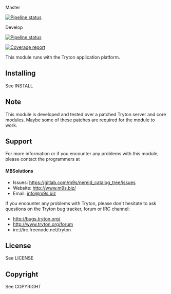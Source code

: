 Master

[![Pipeline status](https://gitlab.com/m9s/nereid_catalog_tree/badges/master/pipeline.svg)](https://gitlab.com/m9s/nereid_catalog_tree/commits/master)

Develop

[![Pipeline status](https://gitlab.com/m9s/nereid_catalog_tree/badges/develop/pipeline.svg)](https://gitlab.com/m9s/nereid_catalog_tree/commits/develop)

[![Coverage report](https://gitlab.com/m9s/nereid_catalog_tree/badges/develop/coverage.svg)](http://m9s.gitlab.io/nereid_catalog_tree)



This module runs with the Tryton application platform.

Installing
----------

See INSTALL

Note
----

This module is developed and tested over a patched Tryton server and
core modules. Maybe some of these patches are required for the module to work.

Support
-------

For more information or if you encounter any problems with this module,
please contact the programmers at

#### MBSolutions

   * Issues:   https://gitlab.com/m9s/nereid_catalog_tree/issues
   * Website:  http://www.m9s.biz/
   * Email:    info@m9s.biz

If you encounter any problems with Tryton, please don't hesitate to ask
questions on the Tryton bug tracker, forum or IRC channel:

   * http://bugs.tryton.org/
   * http://www.tryton.org/forum
   * irc://irc.freenode.net/tryton

License
-------

See LICENSE

Copyright
---------

See COPYRIGHT

